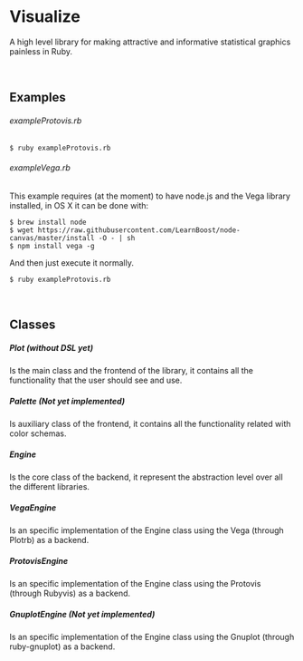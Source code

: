 # Visualize
A high level library for making attractive and informative statistical graphics painless in Ruby.

<br>

## Examples
###### exampleProtovis.rb
```
$ ruby exampleProtovis.rb
```

###### exampleVega.rb

This example requires (at the moment) to have node.js and the Vega library installed, in OS X it can be done with:
```
$ brew install node
$ wget https://raw.githubusercontent.com/LearnBoost/node-canvas/master/install -O - | sh
$ npm install vega -g
```

And then just execute it normally.
```
$ ruby exampleProtovis.rb
```

<br>

## Classes
##### Plot (without DSL yet)
Is the main class and the frontend of the library, it contains all the functionality that the user should see and use.

##### Palette (Not yet implemented)
Is auxiliary class of the frontend, it contains all the functionality related with color schemas.

##### Engine
Is the core class of the backend, it represent the abstraction level over all the different libraries.

##### VegaEngine
Is an specific implementation of the Engine class using the Vega (through Plotrb) as a backend.

##### ProtovisEngine
Is an specific implementation of the Engine class using the Protovis (through Rubyvis) as a backend.

##### GnuplotEngine (Not yet implemented)
Is an specific implementation of the Engine class using the Gnuplot (through ruby-gnuplot) as a backend.
